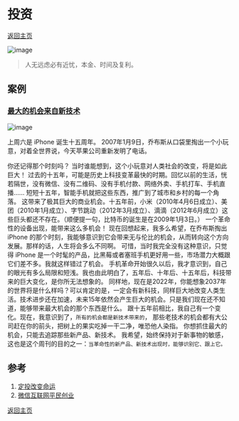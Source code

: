 # 投资
[返回主页](/)

![image](https://user-images.githubusercontent.com/95151698/149654520-02b14905-5fbd-4d4a-98e1-bcc84c3a725f.png)
> 人无远虑必有近忧，本金、时间及复利。

## 案例

### [最大的机会来自新技术](https://www.ruanyifeng.com/blog/2022/01/weekly-issue-192.html)

![image](https://user-images.githubusercontent.com/95151698/149654593-7f14520f-3322-4a39-9c64-c06aa9af3202.png)

上周六是 iPhone 诞生十五周年。
2007年1月9日，乔布斯从口袋里掏出一个小玩意，对着全世界说，今天苹果公司重新发明了电话。

你还记得那个时刻吗？
当时谁能想到，这个小玩意对人类社会的改变，将是如此巨大！
过去的十五年，可能是历史上科技变革最快的时期。回忆以前的生活，恍若隔世，没有微信、没有二维码、没有手机付款、网络外卖、手机打车、手机直播......
短短十五年，智能手机就把这些东西，推广到了城市和乡村的每一个角落。
这带来了极其巨大的商业机会。十五年前，小米（2010年4月6日成立）、美团（2010年1月成立）、字节跳动（2012年3月成立）、滴滴（2012年6月成立）这些巨头都还不存在。（顺便提一句，比特币的诞生是在2009年1月3日。）
一个革命性的设备出现，能带来这么多机会！
现在回想起来，我多么希望，在乔布斯掏出 iPhone 的那个时刻，我能够意识到它会带来无与伦比的机会，从而转向这个方向发展。那样的话，人生将会多么不同啊。
可惜，当时我完全没有这种意识，只觉得 iPhone 是一个时髦的产品，比黑莓或者塞班手机更好用一些，市场潜力大概跟它们差不多。我就这样错过了机会。
手机革命开始很久以后，我才意识到，自己的眼光有多么局限和短浅。我也由此明白了，五年后、十年后、十五年后，科技带来的巨大变化，是你所无法想象的。
同样地，现在是2022年，你能想象2037年的世界将是什么样吗？可以肯定的是，一定会有新科技，同样巨大地改变人类生活。技术进步还在加速，未来15年依然会产生巨大的机会。只是我们现在还不知道，能够带来最大机会的那个东西是什么。
跟十五年前相比，我自己有一个变化。现在，我意识到了，`所有的机会都是新技术带来的`， 那些老技术的机会都有大公司赶在你的前头，把树上的果实吃掉一干二净，唯恐他人染指。 你想抓住最大的机会，只能去追踪那些新产品、新技术。
我希望，始终保持对于新事物的敏感，这也是这个周刊的目的之一：`当革命性的新产品、新技术出现时，能够识别它、跟上它。`

## 参考

1. [定投改变命运](https://ri.firesbox.com/#/cn/)
2. [微信互联网平民创业](https://github.com/xiaolai/everyones-guide-for-starting-up-on-wechat-network)

[返回主页](/)
